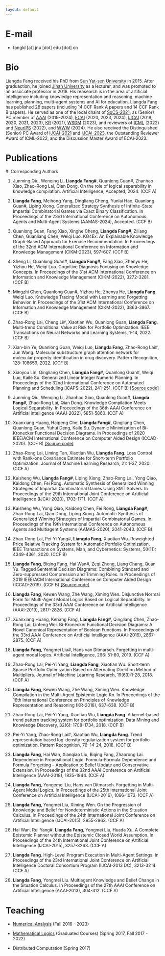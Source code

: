 ```yaml
---
layout: default
---
```


# E-mail
* fangld [at] jnu [dot] edu [dot] cn

# Bio

Liangda Fang received his PhD from [Sun Yat-sen University](https://www.sysu.edu.cn/sysuen/) in 2015. After graduaction, he joined [Jinan University](https://english.jnu.edu.cn/) as a lecturer, and was promoted to an associate professor in 2018. His reasearch is in the area of artificial intelligence including knowledge representation and reasoning, machine learning, planning, multi-agent systems and AI for education. Liangda Fang has published 28 papers (including 14 CCF Rank A papers and 14 CCF Rank B papers). He served as one of the local chairs of [SoCS-2021](https://sites.google.com/unibs.it/socs2021), as (Senior) PC member of [AAAI](https://aaai.org/Conferences/AAAI/aaai.php) (2019-2024), [ECAI](https://www.eurai.org/activities/ECAI_conferences) (2020, 2023, 2024), [IJCAI](https://www.ijcai.org/) (2018, 2020, 2021, 2023), [KR](https://www.kr.org/) (2021), [WSDM](https://www.wsdm-conference.org/) (2023), and reviewers of [ICML](https://icml.cc/Conferences/) (2022) and [NeurIPS](https://neurips.cc/) (2022), and [WWW](https://www2024.thewebconf.org/) (2024). He also received the Distinguished (Senior) PC Award of [IJCAI-2021](https://ijcai-21.org/distinguished-reviewers/) and [IJCAI-2023](https://ijcai-23.org/distinguished-program-committee-members/), the Outstanding Reviewer Award of ICML-2022, and the Discussion Master Award of ECAI-2023.

# Publications

#: Corresponding Authors

1. Junming Qiu, Wenqing Li, **Liangda Fang#**, Quanlong Guan#, Zhanhao Xiao, Zhao-Rong Lai, Qian Dong. On the role of logical separability in knowledge compilation. Artificial Intelligence, Accepted, 2024. (CCF A)

1. **Liangda Fang**, Meihong Yang, Dingliang Cheng, Yunlai Hao, Quanlong Guan#, Liping Xiong. Generalized Strategy Synthesis of Infinite-State Impartial Combinatorial Games via Exact Binary Classification. In Proceedings of the 23rd International Conference on Autonomous Agents and Multi-Agent Systems (AAMAS-2024), Accepted. (CCF B)

1. Quanlong Guan, Fang Xiao, Xinghe Cheng, **Liangda Fang#**, Ziliang Chen, Guanliang Chen, Weiqi Luo. KG4Ex: An Explainable Knowledge Graph-Based Approach for Exercise Recommendation. In Proceedings of the 32nd ACM International Conference on Information and Knowledge Management (CIKM-2023), 597–607. (CCF B)

1. Sheng Li, Quanlong Guan#, **Liangda Fang#**, Fang Xiao, Zhenyu He, Yizhou He, Weiqi Luo. Cognitive Diagnosis Focusing on Knowledge Concepts. In Proceedings of the 31st ACM International Conference on Information and Knowledge Management (CIKM-2022), 3272-3281. (CCF B)

1. Mingzhi Chen, Quanlong Guan#, Yizhou He, Zhenyu He, **Liangda Fang**, Weiqi Luo. Knowledge Tracing Model with Learning and Forgetting Behavior. In Proceedings of the 31st ACM International Conference on Information and Knowledge Management (CIKM-2022), 3863-3867. (CCF B)

1. Zhao-Rong Lai, Cheng Li#, Xiaotian Wu, Quanlong Guan, **Liangda Fang**. Multi-trend Conditional Value at Risk for Portfolio Optimization. IEEE Transactions on Neural Networks and Learning Systems, 1-14, 2022. (CCF B)

1. Xian-bin Ye, Quanlong Guan, Weiqi Luo,  **Liangda Fang**, Zhao-Rong Lai#, Jun Wang. Molecular substructure graph attention network for molecular property identification in drug discovery. Pattern Recognition, 128: 108659, 2022. (CCF B)

1. Xiaoyou Lin, Qingliang Chen, **Liangda Fang#**, Quanlong Guan#, Weiqi Luo, Kaile Su. Generalized Linear Integer Numeric Planning. In Proceedings of the 32nd International Conference on Automated Planning and Scheduling (ICAPS-2022), 241-251. (CCF B) [[Source code]](https://github.com/RicoJNU/RegexSkeleton)

1. Junming Qiu, Wenqing Li, Zhanhao Xiao, Quanlong Guan#, **Liangda Fang#**, Zhao-Rong Lai, Qian Dong. Knowledge Compilation Meets Logical Separability. In Proceedings of the 36th AAAI Conference on Artificial Intelligence (AAAI-2022), 5851-5860. (CCF A)

1. Xuanxiang Huang, Haipeng Che, **Liangda Fang#**, Qingliang Chen, Quanlong Guan, Yuhui Deng, Kaile Su. Dynamic Minimization of Bi-Kronecker Functional Decision Diagrams. In Proceedings of 2020 IEEE/ACM International Conference on Computer Aided Design (ICCAD-2020). (CCF B) [[Source code]](https://github.com/XuanxiangHuang/bkfdd-1.0)

1. Zhao-Rong Lai, Liming Tan, Xiaotian Wu, **Liangda Fang**. Loss Control with Rank-one Covariance Estimate for Short-term Portfolio Optimization. Journal of Machine Learning Research, 21: 1-37, 2020. (CCF A)

1. Kaisheng Wu, **Liangda Fang#**, Liping Xiong, Zhao-Rong Lai, Yong Qiao, Kaidong Chen, Fei Rong. Automatic Synthesis of Generalized Winning Strategies of Impartial Combinatorial Games Using SMT Solvers. In Proceedings of the 29th International Joint Conference on Artificial Intelligence (IJCAI-2020), 1703-1711. (CCF A)

1. Kaisheng Wu, Yong Qiao, Kaidong Chen, Fei Rong, **Liangda Fang#**, Zhao-Rong Lai, Qian Dong, Liping Xiong. Automatic Synthesis of Generalized Winning Strategies of Impartial Combinatorial Games. In Proceedings of the 19th International Conference on Autonomous Agents and Multiagent Systems (AAMAS-2020), 2041-2043. (CCF B)

1. Zhao-Rong Lai, Pei-Yi Yang#, **Liangda Fang**, Xiaotian Wu. Reweighted Price Relative Tracking System for Automatic Portfolio Optimization. IEEE Transactions on Systems, Man, and Cybernetics: Systems, 50(11): 4349-4361, 2020. (CCF B)

1. **Liangda Fang**, Biqing Fang, Hai Wan#, Zeqi Zheng, Liang Chang, Quan Yu. Tagged Sentential Decision Diagrams: Combining Standard and Zero-suppressed Compression and Trimming Rules. In Proceedings of 2019 IEEE/ACM International Conference on Computer Aided Design (ICCAD-2019). (CCF B) [[Source code]](https://github.com/fangbq/TSDD)

1. **Liangda Fang**, Kewen Wang, Zhe Wang, Ximing Wen. Disjunctive Normal Form for Multi-Agent Modal Logics Based on Logical Separability. In Proceedings of the 33rd AAAI Conference on Artificial Intelligence (AAAI-2019), 2817-2826. (CCF A)

1. Xuanxiang Huang, Kehang Fang, **Liangda Fang#**, Qingliang Chen, Zhao-Rong Lai, Linfeng Wei. Bi-Kronecker Functional Decision Diagrams: A Novel Canonical Representation of Boolean Functions. In Proceedings of the 33rd AAAI Conference on Artificial Intelligence (AAAI-2019), 2867-2875. (CCF A)

1. **Liangda Fang**, Yongmei Liu#, Hans van Ditmarsch. Forgetting in multi-agent modal logics. Artificial Intelligence, 266: 51-80, 2019. (CCF A)

1. Zhao-Rong Lai, Pei-Yi Yang, **Liangda Fang**, Xiaotian Wu. Short-term Sparse Portfolio Optimization Based on Alternating Direction Method of Multipliers. Journal of Machine Learning Research, 19(63):1-28, 2018. (CCF A)

1. **Liangda Fang**, Kewen Wang, Zhe Wang, Ximing Wen. Knowledge Compilation in the Multi-Agent Epistemic Logic Kn. In Proceedings of the 16th International Conference on Principles of Knowledge Representation and Reasoning (KR-2018), 637-638. (CCF B)

1. Zhao-Rong Lai, Pei-Yi Yang, Xiaotian Wu, **Liangda Fang**. A kernel-based trend pattern tracking system for portfolio optimization. Data Mining and Knowledge Discovery, 32(6): 1708-1734, 2018. (CCF B)

1. Pei-Yi Yang, Zhao-Rong Lai#, Xiaotian Wu, **Liangda Fang**. Trend representation based log-density regularization system for portfolio optimization. Pattern Recognition, 76: 14-24, 2018. (CCF B)

1. **Liangda Fang**, Hai Wan, Xianqiao Liu, Biqing Fang, Zhaorong Lai. Dependence in Propositional Logic: Formula-Formula Dependence and Formula Forgetting – Application to Belief Update and Conservative Extension. In Proceedings of the 32nd AAAI Conference on Artificial Intelligence (AAAI-2018), 1835-1844. (CCF A)

1. **Liangda Fang**, Yongemei Liu, Hans van Ditmarsch. Forgetting in Multi-Agent Modal Logics. In Proceedings of the 25th International Joint Conference on Artificial Intelligence (IJCAI-2016), 1066-1073. (CCF A)

1. **Liangda Fang**, Yongmei Liu, Ximing Wen. On the Progression of Knowledge and Belief for Nondeterministic Actions in the Situation Calculus. In Proceedings of the 24th International Joint Conference on Artificial Intelligence (IJCAI-2015), 2955-2963. (CCF A)

1. Hai Wan, Rui Yang#, **Liangda Fang**, Yongmei Liu, Huada Xu. A Complete Epistemic Planner without the Epistemic Closed World Assumption. In Proceedings of the 24th International Joint Conference on Artificial Intelligence (IJCAI-2015), 3257-3263. (CCF A)

1. **Liangda Fang**. High-Level Program Execution in Multi-Agent Settings. In Proceedings of the 23rd International Joint Conference on Artificial Intelligence Doctoral Consortium Program (IJCAI-2013 DC), 3213-3214. (CCF A)

1. **Liangda Fang**, Yongmei Liu. Multiagent Knowledge and Belief Change in the Situation Calculus. In Proceedings of the 27th AAAI Conference on Artificial Intelligence (AAAI-2013), 304-312. (CCF A)

# Teaching

* [Numerical Analysis](./numerical-analysis.html) (Fall 2016 - 2023)

* [Mathematical Logics](./mathematical-logics.html) (Graduated Courses) (Spring 2017, Fall 2017 - 2022)

* Distributed Computation (Spring 2017)
